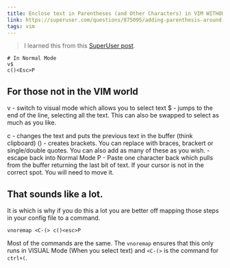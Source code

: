 ```yaml
---
title: Enclose text in Parentheses (and Other Characters) in VIM WITHOUT PLUGINS
link: https://superuser.com/questions/875095/adding-parenthesis-around-highlighted-text-in-vim
tags: vim 
---
```


> I learned this from this [SuperUser post].


```vim
# In Normal Mode
v$
c()<Esc>P
```

## For those not in the VIM world

v - switch to visual mode which allows you to select text
$ - jumps to the end of the line, selecting all the text. This can also be swapped to select as much as you like.

c - changes the text and puts the previous text in the buffer (think clipboard)
() - creates brackets. You can replace with braces, brackert or single/double quotes. You can also add as many of these as you wish.
<Esc> - escape back into Normal Mode
P - Paste one character back which pulls from the buffer returning the last bit of text. If your cursor is not in the correct spot. You will need to move it.

## That sounds like a lot.

It is which is why if you do this a lot you are better off mapping those steps in your config file to a command. 

```vim
vnoremap <C-(> c()<esc>P
```

Most of the commands are the same. The `vnoremap` ensures that this only runs in VISUAL Mode (When you select text) and `<C-(>` is the command for `ctrl+(`.


[SuperUser post]: https://superuser.com/questions/875095/adding-parenthesis-around-highlighted-text-in-vim